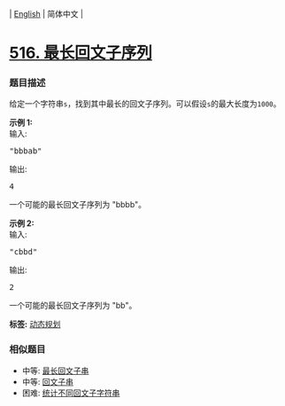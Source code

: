 | [English](README_EN.md) | 简体中文 |

# [516. 最长回文子序列](https://leetcode-cn.com/problems/longest-palindromic-subsequence)
 ### 题目描述
<p>给定一个字符串<code>s</code>，找到其中最长的回文子序列。可以假设<code>s</code>的最大长度为<code>1000</code>。</p>

<p><strong>示例 1:</strong><br />
输入:</p>

<pre>
&quot;bbbab&quot;
</pre>

<p>输出:</p>

<pre>
4
</pre>

<p>一个可能的最长回文子序列为 &quot;bbbb&quot;。</p>

<p><strong>示例 2:</strong><br />
输入:</p>

<pre>
&quot;cbbd&quot;
</pre>

<p>输出:</p>

<pre>
2
</pre>

<p>一个可能的最长回文子序列为 &quot;bb&quot;。</p>

**标签:**  [动态规划](https://leetcode-cn.com/tag/dynamic-programming) 
 ### 相似题目
- 中等:	[最长回文子串](https://leetcode-cn.com/problems/longest-palindromic-substring) 
- 中等:	[回文子串](https://leetcode-cn.com/problems/palindromic-substrings) 
- 困难:	[统计不同回文子字符串](https://leetcode-cn.com/problems/count-different-palindromic-subsequences) 

